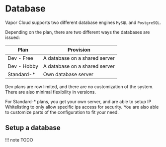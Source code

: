 # Database

Vapor Cloud supports two different database engines `MySQL` and `PostgreSQL`.

Depending on the plan, there are two different ways the databases are issued:

| Plan | Provision |
| ---- | --------- |
| Dev - Free | A database on a shared server |
| Dev - Hobby | A database on a shared server |
| Standard-* | Own database server |

Dev plans are row limited, and there are no customization of the system. There are also minimal flexibility in versions.

For Standard-* plans, you get your own server, and are able to setup IP Whitelisting to only allow specific ips access for security.
You are also able to customize parts of the configuration to fit your need.

## Setup a database

!!! note
    TODO

